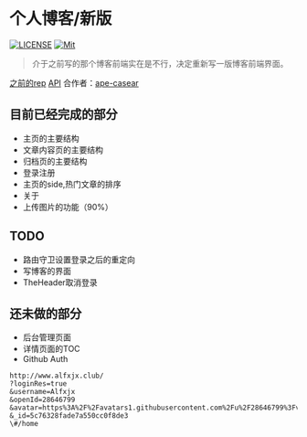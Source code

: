 # 个人博客/新版

[![LICENSE](https://img.shields.io/badge/license-Anti%20996-blue.svg?style=flat-square)](https://github.com/996icu/996.ICU/blob/master/LICENSE)
[![Mit](https://img.shields.io/badge/license-MIT-green.svg)](https://mit-license.org/)
> 介于之前写的那个博客前端实在是不行，决定重新写一版博客前端界面。

[之前的rep](https://github.com/Alfxjx/material-blog)
[API](http://www.alfxjx.club/apiblog/index.html)
合作者：[ape-casear](https://github.com/ape-casear)

## 目前已经完成的部分

- 主页的主要结构
- 文章内容页的主要结构
- 归档页的主要结构
- 登录注册
- 主页的side,热门文章的排序
- 关于
- 上传图片的功能（90%）

## TODO


- 路由守卫设置登录之后的重定向
- 写博客的界面
- TheHeader取消登录

## 还未做的部分


- 后台管理页面
- 详情页面的TOC
- Github Auth

```
http://www.alfxjx.club/
?loginRes=true
&username=Alfxjx
&openId=28646799
&avatar=https%3A%2F%2Favatars1.githubusercontent.com%2Fu%2F28646799%3Fv%3D4
&_id=5c76328fade7a550cc0f8de3
\#/home
```
